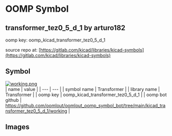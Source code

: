 # OOMP Symbol  
## transformer_tez0_5_d_1  by arturo182  
  
oomp key: oomp_kicad_transformer_tez0_5_d_1  
  
source repo at: [https://gitlab.com/kicad/libraries/kicad-symbols](https://gitlab.com/kicad/libraries/kicad-symbols)  
## Symbol  
  
[![working.png](working_600.png)](working.png)  
| name | value | 
| --- | --- | 
| symbol name | Transformer | 
| library name | Transformer | 
| oomp key | oomp_kicad_transformer_tez0_5_d_1 | 
| oomp bot github | https://github.com/oomlout/oomlout_oomp_symbol_bot/tree/main/kicad_transformer_tez0_5_d_1/working | 
## Images  
